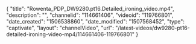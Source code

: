 {
    "title": "Rowenta_PDP_DW9280.pt16.Detailed_ironing_video.mp4",
    "description": "",
    "channelid": "114661406",
    "videoid": "119766801",
    "date_created": "1506538860",
    "date_modified": "1507568452",
    "type": "captivate",
    "layout": "channelVideo",
    "url": "\/latest-videos\/dw9280-pt16-detailed-ironing-video-mp4\/114661406-119766801"
}